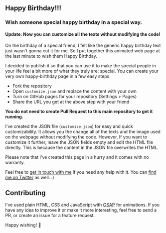## Happy Birthday!!!

### Wish someone special happy birthday in a special way.

####

#### Update: Now you can customize all the texts without modifying the code!

On the birthday of a special friend, I felt like the generic happy birthday text just wasn't gonna cut it for me. So I put together this animated web page at the last minute to wish them Happy Birthday.

I decided to publish it so that you can use it to make the special people in your life feel a bit more of what they truly are: special.
You can create your very own happy-birthday page in a few easy steps:

* Fork the repository
* Open `customize.json` and replace the content with your own
* Turn on GitHub pages for your repository (Settings > Pages)
* Share the URL you get at the above step with your friend

**You do not need to create Pull Request to this main repository to get it running.**

I've created the JSON file (`customize.json`) for easy and quick customizability. It allows you the change all of the texts and the image used on the webpage without modifying the code. However, If you want to customize it further, leave the JSON fields empty and edit the HTML file directly. This is because the content in the JSON file overwrites the HTML.

Please note that I've created this page in a hurry and it comes with no warranty.

Feel free to [get in touch with me](jayantaofficial84@gmail.com) if you need any help with it. You can [find me on Twitter](https://twitter.com/jayantajm1) as well. :)


## Contributing

I've used plain HTML, CSS and JavaScript with [GSAP]() for animations.
If you have any idea to improve it or make it more interesting, feel free to send a PR, or create an issue for a feature request.

Happy wishing! 🎉
